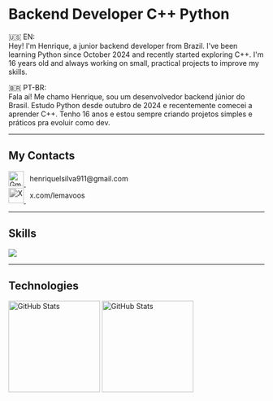 # Backend Developer C++ Python

🇺🇸 EN:  
Hey! I'm Henrique, a junior backend developer from Brazil. I've been learning Python since October 2024 and recently started exploring C++. I'm 16 years old and always working on small, practical projects to improve my skills.

🇧🇷 PT-BR:  
Fala aí! Me chamo Henrique, sou um desenvolvedor backend júnior do Brasil. Estudo Python desde outubro de 2024 e recentemente comecei a aprender C++. Tenho 16 anos e estou sempre criando projetos simples e práticos pra evoluir como dev.

---

## My Contacts

<a href="mailto:henriquelsilva911@gmail.com" target="_blank" style="vertical-align:middle;">
  <img src="https://cdn-icons-png.flaticon.com/512/732/732200.png" height="30" alt="Gmail" />
</a>
&nbsp; henriquelsilva911@gmail.com

<br />

<a href="https://x.com/lemavoos" target="_blank" style="vertical-align:middle;">
  <img src="https://cdn.jsdelivr.net/npm/simple-icons@v9/icons/x.svg" height="30" alt="X" style="filter: grayscale(100%);" />
</a>
&nbsp; x.com/lemavoos

---

## Skills

<a href="https://skillicons.dev">
  <img src="https://skillicons.dev/icons?i=python,cpp,git,github,vscode" />
</a>

---

## Technologies

<img 
  alt="GitHub Stats" 
  height="180" 
  src="https://github-readme-stats.vercel.app/api/top-langs/?username=lemavos&theme=tokyonight&layout=compact&custom_title=Tecnologias&langs_count=9" 
/>
<img 
  alt="GitHub Stats" 
  height="180" 
  src="https://github-readme-stats.vercel.app/api?username=lemavos&theme=tokyonight&show_icons=true" 
/>
